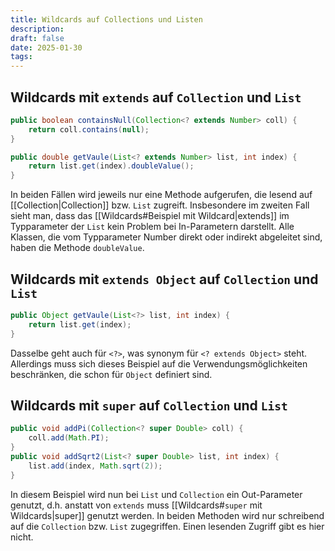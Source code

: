 ```yaml
---
title: Wildcards auf Collections und Listen
description:
draft: false
date: 2025-01-30
tags:
---
```

## Wildcards mit `extends` auf `Collection` und `List`
```java
public boolean containsNull(Collection<? extends Number> coll) {
	return coll.contains(null);
}

public double getVaule(List<? extends Number> list, int index) {
	return list.get(index).doubleValue();
}
```
In beiden Fällen wird jeweils nur eine Methode aufgerufen, die lesend auf [[Collection|Collection]] bzw. `List` zugreift. Insbesondere im zweiten Fall sieht man, dass das [[Wildcards#Beispiel mit Wildcard|extends]] im Typparameter der `List` kein Problem bei In-Parametern darstellt. Alle Klassen, die vom Typparameter Number direkt oder indirekt abgeleitet sind, haben die Methode `doubleValue`.
## Wildcards mit `extends Object` auf `Collection` und `List`
```java
public Object getVaule(List<?> list, int index) {
	return list.get(index);
}
```
Dasselbe geht auch für `<?>`, was synonym für `<? extends Object>` steht. Allerdings muss sich dieses Beispiel auf die Verwendungsmöglichkeiten beschränken, die schon für `Object` definiert sind.
## Wildcards mit `super` auf `Collection` und `List`
```java
public void addPi(Collection<? super Double> coll) {
	coll.add(Math.PI);
}
public void addSqrt2(List<? super Double> list, int index) {
	list.add(index, Math.sqrt(2));
}
```
In diesem Beispiel wird nun bei `List` und `Collection` ein Out-Parameter genutzt, d.h. anstatt von `extends` muss [[Wildcards#`super` mit Wildcards|super]] genutzt werden. In beiden Methoden wird nur schreibend auf die `Collection` bzw. `List` zugegriffen. Einen lesenden Zugriff gibt es hier nicht.